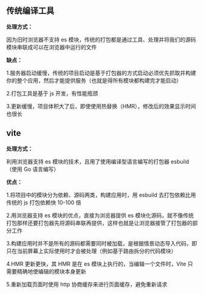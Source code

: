 ## 传统编译工具

**处理方式：**

因为旧时浏览器不支持 es 模块，传统的打包都是通过工具、处理并将我们的源码模块串联成可以在浏览器中运行的文件

**缺点：**

1.服务器启动缓慢，传统的项目启动是基于打包器的方式启动必须优先抓取并构建你的整个应用，然后才能提供服务（也就是得所有模块都构建完才能启动）

2.打包工具是基于 js 开发，有性能瓶颈

3.更新缓慢，项目体积大了后，即使使用热替换（HMR），修改后的效果显示时间也很长

## vite

**处理方式：**

利用浏览器支持 es 模块的技术，且用了使用编译型语言编写的打包器 esbuild（使用 Go 语言编写）

**优点：**

1.将项目中的模块分为依赖、源码两类，构建应用时，用 esbuild 去打包依赖比用传统的 js 打包依赖快 10-100 倍

2.用浏览器支持 es 模块的优点，直接为浏览器提供 es 模块化源码，就不像传统打包那样还要打包器先将源码串联再提供，这样也就是让浏览器接管了打包器的部分工作

3.构建应用时并不是所有的源码都需要同时被加载，是根据情景动态导入代码，即只在当前屏幕上实际使用时才会被处理（例如基于路由拆分的代码模块）

4.HMR 更新更快，其 HMR 是在 es 模块上执行的，当编辑一个文件时，Vite 只需要精确地使编辑的模块本身更新

5.重新加载页面时使用 http 协商缓存来进行页面缓存，避免重新请求
